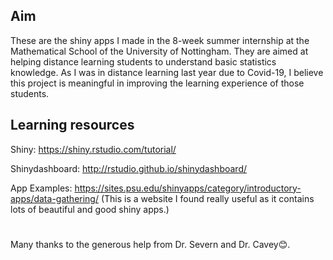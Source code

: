 ## Aim
These are the shiny apps I made in the 8-week summer internship at the Mathematical School of the University of Nottingham. They are aimed at helping distance learning students to understand basic statistics knowledge. As I was in distance learning last year due to Covid-19, I believe this project is meaningful in improving the learning experience of those students.


## Learning resources
Shiny: https://shiny.rstudio.com/tutorial/

Shinydashboard: http://rstudio.github.io/shinydashboard/

App Examples: https://sites.psu.edu/shinyapps/category/introductory-apps/data-gathering/  (This is a website I found really useful as it contains lots of beautiful and good shiny apps.)


# 
Many thanks to the generous help from Dr. Severn and Dr. Cavey😊.

